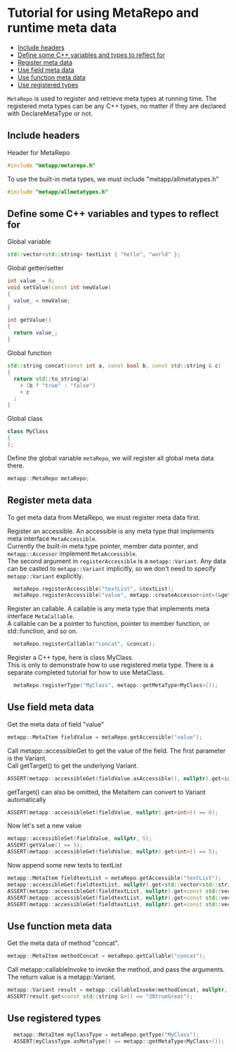 [//]: # (Auto generated file, don't modify this file.)

# Tutorial for using MetaRepo and runtime meta data
<!--begintoc-->
* [Include headers](#a2_1)
* [Define some C++ variables and types to reflect for](#a2_2)
* [Register meta data](#a2_3)
* [Use field meta data](#a2_4)
* [Use function meta data](#a2_5)
* [Use registered types](#a2_6)
<!--endtoc-->

`MetaRepo` is used to register and retrieve meta types at running time.
The registered meta types can be any C++ types, no matter if they are declared with DeclareMetaType or not.   

<a id="a2_1"></a>
## Include headers
Header for MetaRepo

```c++
#include "metapp/metarepo.h"
```

To use the built-in meta types, we must include "metapp/allmetatypes.h"

```c++
#include "metapp/allmetatypes.h"
```

<a id="a2_2"></a>
## Define some C++ variables and types to reflect for

Global variable

```c++
std::vector<std::string> textList { "hello", "world" };
```

Global getter/setter

```c++
int value_ = 0;
void setValue(const int newValue)
{
  value_ = newValue;
}

int getValue()
{
  return value_;
}
```

Global function

```c++
std::string concat(const int a, const bool b, const std::string & c)
{
  return std::to_string(a)
    + (b ? "true" : "false")
    + c
  ;
}
```

Global class

```c++
class MyClass
{
};
```

Define the global variable `metaRepo`, we will register all global meta data there.

```c++
metapp::MetaRepo metaRepo;
```

<a id="a2_3"></a>
## Register meta data

To get meta data from MetaRepo, we must register meta data first.  

Register an accessible. An accessible is any meta type that implements meta interface `MetaAccessible`.  
Currently the built-in meta type pointer, member data pointer, and `metapp::Accessor` implement `MetaAccessible`.  
The second argument in `registerAccessible` is a `metapp::Variant`. Any data can be casted to `metapp::Variant`
implicitly, so we don't need to specify `metapp::Variant` explicitly.

```c++
  metaRepo.registerAccessible("textList", &textList);
  metaRepo.registerAccessible("value", metapp::createAccessor<int>(&getValue, &setValue));
```

Register an callable. A callable is any meta type that implements meta interface `MetaCallable`.  
A callable can be a pointer to function, pointer to member function, or std::function, and so on.  

```c++
  metaRepo.registerCallable("concat", &concat);
```

Register a C++ type, here is class MyClass.  
This is only to demonstrate how to use registered meta type. There is a separate completed tutorial for how to use MetaClass.  

```c++
  metaRepo.registerType("MyClass", metapp::getMetaType<MyClass>());
```

<a id="a2_4"></a>
## Use field meta data

Get the meta data of field "value"

```c++
metapp::MetaItem fieldValue = metaRepo.getAccessible("value");
```

Call metapp::accessibleGet to get the value of the field. The first parameter is the Variant.  
Call getTarget() to get the underlying Variant.

```c++
ASSERT(metapp::accessibleGet(fieldValue.asAccessible(), nullptr).get<int>() == 0);
```

getTarget() can also be omitted, the MetaItem can convert to Variant automatically

```c++
ASSERT(metapp::accessibleGet(fieldValue, nullptr).get<int>() == 0);
```

Now let's set a new value

```c++
metapp::accessibleSet(fieldValue, nullptr, 5);
ASSERT(getValue() == 5);
ASSERT(metapp::accessibleGet(fieldValue, nullptr).get<int>() == 5);
```

Now append some new texts to textList

```c++
metapp::MetaItem fieldtextList = metaRepo.getAccessible("textList");
metapp::accessibleGet(fieldtextList, nullptr).get<std::vector<std::string> &>().push_back("good");
ASSERT(metapp::accessibleGet(fieldtextList, nullptr).get<const std::vector<std::string> &>()[0] == "hello");
ASSERT(metapp::accessibleGet(fieldtextList, nullptr).get<const std::vector<std::string> &>()[1] == "world");
ASSERT(metapp::accessibleGet(fieldtextList, nullptr).get<const std::vector<std::string> &>()[2] == "good");
```

<a id="a2_5"></a>
## Use function meta data

Get the meta data of method "concat".

```c++
metapp::MetaItem methodConcat = metaRepo.getCallable("concat");
```

Call metapp::callableInvoke to invoke the method, and pass the arguments.  
The return value is a metapp::Variant.

```c++
metapp::Variant result = metapp::callableInvoke(methodConcat, nullptr, 38, true, "Great");
ASSERT(result.get<const std::string &>() == "38trueGreat");
```

<a id="a2_6"></a>
## Use registered types

```c++
  metapp::MetaItem myClassType = metaRepo.getType("MyClass");
  ASSERT(myClassType.asMetaType() == metapp::getMetaType<MyClass>());
```